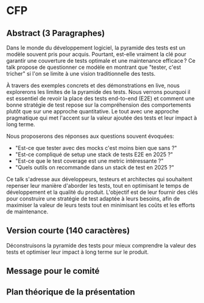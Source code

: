 # CFP

## Abstract (3 Paragraphes)

Dans le monde du développement logiciel, la pyramide des tests est un modèle souvent pris pour acquis. 
Pourtant, est-elle vraiment la clé pour garantir une couverture de tests optimale et une maintenance efficace ?
Ce talk propose de questionner ce modèle en montrant que "tester, c'est tricher" si l'on se limite à une vision traditionnelle des tests.

À travers des exemples concrets et des démonstrations en live, nous explorerons les limites de la pyramide des tests. 
Nous verrons pourquoi il est essentiel de revoir la place des tests end-to-end (E2E) et comment une bonne stratégie de test repose sur la compréhension des comportements plutôt que sur une approche quantitative.
Le tout avec une approche pragmatique qui met l'accent sur la valeur ajoutée des tests et leur impact à long terme.

Nous proposerons des réponses aux questions souvent évoquées:
- "Est-ce que tester avec des mocks c'est moins bien que sans ?"
- "Est-ce compliqué de setup une stack de tests E2E en 2025 ?"
- "Est-ce que le test coverage est une metric intéressante ?"
- "Quels outils on recommande dans un stack de test en 2025 ?"

Ce talk s'adresse aux développeurs, testeurs et architectes qui souhaitent repenser leur manière d'aborder les tests, tout en optimisant le temps de développement et la qualité du produit.
L'objectif est de leur fournir des clés pour construire une stratégie de test adaptée à leurs besoins, afin de maximiser la valeur de leurs tests tout en minimisant les coûts et les efforts de maintenance.

## Version courte (140 caractères)

Déconstruisons la pyramide des tests pour mieux comprendre la valeur des tests et optimiser leur impact à long terme sur le produit.

## Message pour le comité 


## Plan théorique de la présentation
